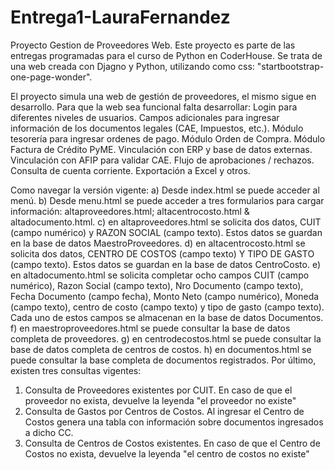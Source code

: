 # Entrega1-LauraFernandez
Proyecto Gestion de Proveedores Web.
Este proyecto es parte de las entregas programadas para el curso de Python en CoderHouse.
Se trata de una web creada con Djagno y Python, utilizando como css: "startbootstrap-one-page-wonder".

El proyecto simula una web de gestión de proveedores, el mismo sigue en desarrollo. 
Para que la web sea funcional falta desarrollar:
  Login para diferentes niveles de usuarios.
  Campos adicionales para ingresar información de los documentos legales (CAE, Impuestos, etc.). 
  Módulo tesorería para ingresar ordenes de pago.
  Módulo Orden de Compra.
  Módulo Factura de Crédito PyME. 
  Vinculación con ERP y base de datos externas.
  Vinculación con AFIP para validar CAE.
  Flujo de aprobaciones / rechazos.
  Consulta de cuenta corriente.
  Exportación a Excel y otros.

Como navegar la versión vigente:
a) Desde index.html se puede acceder al menú. 
b) Desde menu.html se puede acceder a tres formularios para cargar información: altaproveedores.html; altacentrocosto.html & altadocumento.html.
c) en altaproveedores.html se solicita dos datos, CUIT (campo numérico) y RAZON SOCIAL (campo texto). Estos datos se guardan en la base de datos MaestroProveedores.
d) en altacentrocosto.html se solicita dos datos, CENTRO DE COSTOS (campo texto) Y TIPO DE GASTO (campo texto). Estos datos se guardan en la base de datos CentroCosto.
e) en altadocumento.html se solicita completar ocho campos CUIT (campo numérico), Razon Social (campo texto), Nro Documento (campo texto), Fecha Documento (campo fecha), Monto Neto (campo numérico), Moneda (campo texto), centro de costo (campo texto) y tipo de gasto (campo texto).
Cada uno de estos campos se almacenan en la base de datos Documentos.
f) en maestroproveedores.html se puede consultar la base de datos completa de proveedores.
g) en centrodecostos.html se puede consultar la base de datos completa de centros de costos.
h) en documentos.html se puede consultar la base completa de documentos registrados.
Por último, existen tres consultas vigentes:
1) Consulta de Proveedores existentes por CUIT. En caso de que el proveedor no exista, devuelve la leyenda "el proveedor no existe"
2) Consulta de Gastos por Centros de Costos. Al ingresar el Centro de Costos genera una tabla con información sobre documentos ingresados a dicho CC.
3) Consulta de Centros de Costos existentes. En caso de que el Centro de Costos no exista, devuelve la leyenda "el centro de costos no existe"



